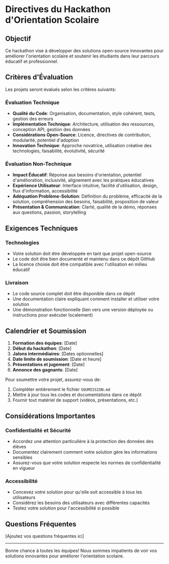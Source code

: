 # Directives du Hackathon d'Orientation Scolaire

## Objectif

Ce hackathon vise à développer des solutions open-source innovantes pour améliorer l'orientation scolaire et soutenir les étudiants dans leur parcours éducatif et professionnel.

## Critères d'Évaluation

Les projets seront évalués selon les critères suivants:

### Évaluation Technique
- **Qualité du Code**: Organisation, documentation, style cohérent, tests, gestion des erreurs
- **Implémentation Technique**: Architecture, utilisation des ressources, conception API, gestion des données
- **Considérations Open-Source**: Licence, directives de contribution, modularité, potentiel d'adoption
- **Innovation Technique**: Approche novatrice, utilisation créative des technologies, faisabilité, évolutivité, sécurité

### Évaluation Non-Technique
- **Impact Éducatif**: Réponse aux besoins d'orientation, potentiel d'amélioration, inclusivité, alignement avec les pratiques éducatives
- **Expérience Utilisateur**: Interface intuitive, facilité d'utilisation, design, flux d'information, accessibilité
- **Adéquation Problème-Solution**: Définition du problème, efficacité de la solution, compréhension des besoins, faisabilité, proposition de valeur
- **Présentation & Communication**: Clarté, qualité de la démo, réponses aux questions, passion, storytelling

## Exigences Techniques

### Technologies
- Votre solution doit être développée en tant que projet open-source
- Le code doit être bien documenté et maintenu dans ce dépôt GitHub
- La licence choisie doit être compatible avec l'utilisation en milieu éducatif

### Livraison
- Le code source complet doit être disponible dans ce dépôt
- Une documentation claire expliquant comment installer et utiliser votre solution
- Une démonstration fonctionnelle (lien vers une version déployée ou instructions pour exécuter localement)

## Calendrier et Soumission

1. **Formation des équipes**: [Date]
2. **Début du hackathon**: [Date]
3. **Jalons intermédiaires**: [Dates optionnelles]
4. **Date limite de soumission**: [Date et heure]
5. **Présentations et jugement**: [Date]
6. **Annonce des gagnants**: [Date]

Pour soumettre votre projet, assurez-vous de:
1. Compléter entièrement le fichier `SOUMISSION.md`
2. Mettre à jour tous les codes et documentations dans ce dépôt
3. Fournir tout matériel de support (vidéos, présentations, etc.)

## Considérations Importantes

### Confidentialité et Sécurité
- Accordez une attention particulière à la protection des données des élèves
- Documentez clairement comment votre solution gère les informations sensibles
- Assurez-vous que votre solution respecte les normes de confidentialité en vigueur

### Accessibilité
- Concevez votre solution pour qu'elle soit accessible à tous les utilisateurs
- Considérez les besoins des utilisateurs avec différentes capacités
- Testez votre solution pour l'accessibilité si possible

## Questions Fréquentes

[Ajoutez vos questions fréquentes ici]

---

Bonne chance à toutes les équipes! Nous sommes impatients de voir vos solutions innovantes pour améliorer l'orientation scolaire.